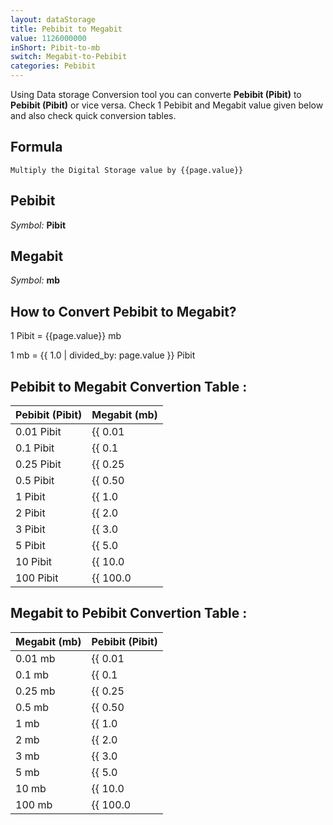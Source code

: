 ```yaml
---
layout: dataStorage
title: Pebibit to Megabit
value: 1126000000
inShort: Pibit-to-mb
switch: Megabit-to-Pebibit
categories: Pebibit
---
```


Using Data storage Conversion tool you can converte **Pebibit (Pibit)** to **Pebibit (Pibit)** or vice versa. Check 1 Pebibit and Megabit value given below and also check quick conversion tables.

## Formula
`Multiply the Digital Storage value by {{page.value}}`

## Pebibit
*Symbol:* **Pibit**

## Megabit
*Symbol:* **mb**

## How to Convert Pebibit to Megabit?

1 Pibit = {{page.value}} mb

1 mb = {{ 1.0 | divided_by: page.value }} Pibit


## Pebibit to Megabit Convertion Table :

| Pebibit (Pibit) | Megabit (mb) |
| ---- | ---- |
| 0.01 Pibit | {{ 0.01 | times: page.value }} mb |
| 0.1 Pibit | {{ 0.1 | times: page.value }} mb |
| 0.25 Pibit | {{ 0.25 | times: page.value }} mb |
| 0.5 Pibit | {{ 0.50 | times: page.value }} mb |
| 1 Pibit | {{ 1.0 | times: page.value }} mb |
| 2 Pibit | {{ 2.0 | times: page.value }} mb |
| 3 Pibit | {{ 3.0 | times: page.value }} mb |
| 5 Pibit | {{ 5.0 | times: page.value }} mb |
| 10 Pibit | {{ 10.0 | times: page.value }} mb |
| 100 Pibit | {{ 100.0 | times: page.value }} mb |

## Megabit to Pebibit Convertion Table :

| Megabit (mb) | Pebibit (Pibit) |
| ---- | ---- |
| 0.01 mb | {{ 0.01 | divided_by: page.value }} Pibit |
| 0.1 mb | {{ 0.1 | divided_by: page.value }} Pibit |
| 0.25 mb | {{ 0.25 | divided_by: page.value }} Pibit |
| 0.5 mb | {{ 0.50 | divided_by: page.value }} Pibit |
| 1 mb | {{ 1.0 | divided_by: page.value }} Pibit |
| 2 mb | {{ 2.0 | divided_by: page.value }} Pibit |
| 3 mb | {{ 3.0 | divided_by: page.value }} Pibit |
| 5 mb | {{ 5.0 | divided_by: page.value }} Pibit |
| 10 mb | {{ 10.0 | divided_by: page.value }} Pibit |
| 100 mb | {{ 100.0 | divided_by: page.value }} Pibit |


<script>
document.getElementById('selectInput')[19].selected = true
document.getElementById('selectOutput')[6].selected = true
</script>

